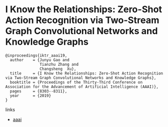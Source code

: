 # I Know the Relationships: Zero-Shot Action Recognition via Two-Stream Graph Convolutional Networks and Knowledge Graphs

```
@inproceedings{iktr_aaai19,
  author    = {Junyu Gao and
               Tianzhu Zhang and
               Changsheng  Xu},
  title     = {I Know the Relationships: Zero-Shot Action Recognition via Two-Stream Graph Convolutional Networks and Knowledge Graphs},
  booktitle = {Proceedings of the Thirty-Third Conference on Association for the Advancement of Artificial Intelligence (AAAI)},
  pages     = {8303--8311},
  year      = {2019}
}
```

links
- [aaai](https://aaai.org/ojs/index.php/AAAI/article/view/4843)
